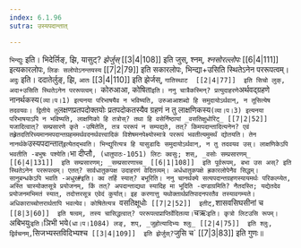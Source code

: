 ```yaml
---
index: 6.1.96
sutra: उस्यपदान्तात्

---
```

   `भिन्द्युः` इति। भिदेर्लिङ्, झि, यासुट्? _झेर्जुस्_ [[3|4|108]]  इति जुस्, श्नम्, _श्नसोरल्लोपः_ [[6|4|111]]  इत्यकारलोपः, `लिङः सलोपोऽनन्तयस्य`  [[7|2|79]]  इति सकारलोपः, भिन्द्या+उसिति स्थितेऽनेन पररूपत्वम्। `अदुः` इति। ददातेर्लुङ्, झि, `आतः`  [[3|4|110]]  इति झेर्जस्, `गातिस्थाट  [[2|4|77]]  इति सिचो लुक्, अदा+उसिति स्थितेऽनेन पररूपत्वम्। `कोरुआआ, कोषिता` इति। ननु चात्रैकस्मिन्? प्रत्युदाहरणे `अर्थवद्ग्रहणे नानर्थकस्य` (व्या।प।1) इत्यनया परिभाषयैव न भविष्यति, उरुआआशब्दो हि समुदायोऽर्थवान्, न तूसित्येष तदवयवः। द्वितीये तु `लक्षणप्रतपदोक्तयोः प्रतपदोकतस्यैव ग्रहणं न तु लाक्षणिकस्य` (व्या।प।3) इत्यनया परिभाषयाऽपि न भविष्यति, लाक्षणिको हि तत्रोस्? तथा हि वसेर्निष्ठायां _वसतिक्षुधोरिट्_ [[7|2|52]]  यजादित्वात्? सम्प्रसारणे कृते -उषितेति, तत्र पररूपं न सम्पद्यते, तत्? किमपदान्तादित्यनेन? एवं तह्र्रेतदतिरिच्यमानमपदान्तग्रहममर्थवदनर्थवत्त्वादिकं विशेषमनपेक्ष्योस्मात्रे पररूपं भवतीत्यमुमर्थं द्योतयति। तेन नानर्थके `उस्यपदान्तात्` इत्येतद्भवति। भिन्द्युरित्यत्र हि यासुडादिः समुदायोऽर्थवान्, न तु तदवयव उस्। लाक्षणिकेऽपि भवतीति -बभुषः पश्येति। `भा दीप्तौ`, (धातुपाठः-1051) लिटः क्वसुः; शस्, _वसोः सम्प्रसारणम्_ [[6|4|131]]  इति सम्प्रसारणम्; _सम्प्रसारणाच्च_ [[6|1|108]]  इति पूर्वरूपम्, बभा उस अस्? इति स्थितेऽनेन पररूपत्वम्। एतत्? सार्वधातुकपक्ष उदाहरणं वेदितव्यम्। अर्धधातुकपक्षे ह्रकारलोपेनैव सिद्धम्। सानुबन्धकेऽपि भवति -अधुर#इति। क्व तर्हि स्यात्? बभूरिति। ननु चानर्थक्ये सत्यपदान्तग्रहणस्यायमर्थः परिकल्प्येत, अस्ति चास्योक्तसूत्रे प्रयोजनम्, किं तत्? अपदान्ताद्यथा स्यादिह मा भूदिति -दण्डाग्रमिति? नैतदस्ति; यद्येतदेव प्रयोजनमभिमतं स्यात्, तदोत्तरसूत्र एवेदं कुर्यात्। इह करणात्तु यथोक्तार्थप्रतिपादनपरतैव तस्यावगम्यते। अधिकाराच्चोत्तरार्थतापि भवत्येव। कोषितेत्यत्र `वसतिक्षूधोः`  [[7|2|52]]  इतीट्, `शासवसिघसीनां च`  [[8|3|60]]  इति षत्वम्, तस्य चासिद्धत्वात्? पररूपत्वप्राप्तिर्वेदितव्या। `चऋः` इति। कृत्रो लिटउसि रूपम्। `अबिभयुः` इति। `ञिभी भये` (धा।प।1084) लङ्, शप्, _जुहोत्यादिभ्यः श्लुः_ [[2|4|75]]  इति श्लुः, द्विर्वचनम्, `सिजभ्यस्तविदिभ्यश्च`  [[3|4|109]]  इति झेर्जुस्? `जुसि च`  [[7|3|83]]  इति गुणः॥